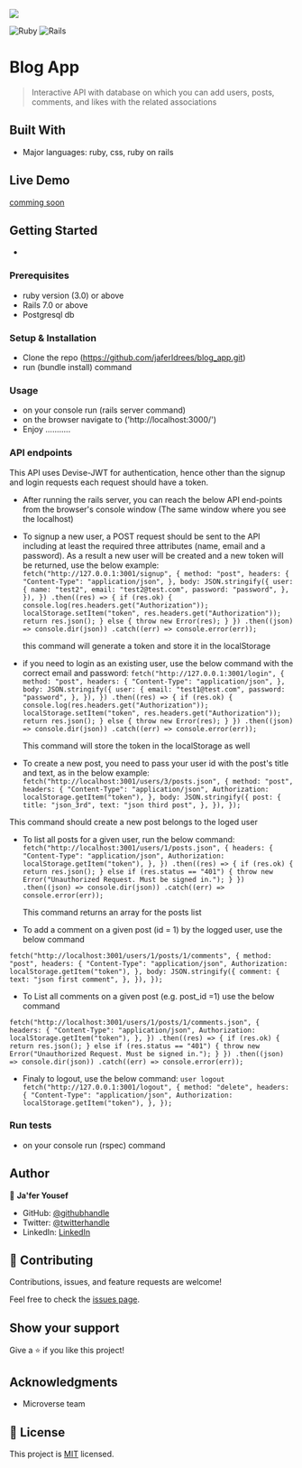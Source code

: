 ![](https://img.shields.io/badge/Microverse-blueviolet)

![Ruby](https://img.shields.io/badge/ruby-%23CC342D.svg?style=for-the-badge&logo=ruby&logoColor=white) ![Rails](https://img.shields.io/badge/rails-%23CC0000.svg?style=for-the-badge&logo=ruby-on-rails&logoColor=white)

# Blog App

> Interactive API with database on which you can add users, posts, comments, and likes with the related associations


## Built With

- Major languages: ruby, css, ruby on rails


## Live Demo 

[comming soon]()


## Getting Started

-

### Prerequisites
- ruby version (3.0) or above
- Rails 7.0 or above
- Postgresql db

### Setup & Installation
- Clone the repo (https://github.com/jaferIdrees/blog_app.git)
- run (bundle install) command
### Usage
- on your console run (rails server command)
- on the browser navigate to ('http://localhost:3000/')
- Enjoy ...........

### API endpoints

This API uses Devise-JWT for authentication, hence other than the signup and login requests each request should have a token.
- After running the rails server, you can reach the below API end-points from the browser's console window (The same window where you see the localhost)
- To signup a new user, a POST request should be sent to the API including at least the required three attributes (name, email and a password). As a result a new user will be created and a new token will be returned, use the below example:
`fetch("http://127.0.0.1:3001/signup", {
  method: "post",
  headers: {
    "Content-Type": "application/json",
  },
  body: JSON.stringify({
    user: {
      name: "test2",
      email: "test2@test.com",
      password: "password",
    },
  }),
})
  .then((res) => {
    if (res.ok) {
      console.log(res.headers.get("Authorization"));
      localStorage.setItem("token", res.headers.get("Authorization"));
      return res.json();
    } else {
      throw new Error(res);
    }
  })
  .then((json) => console.dir(json))
  .catch((err) => console.error(err));`

  this command will generate a token and store it in the localStorage

- if you need to login as an existing user, use the below command with the correct email and password:
`fetch("http://127.0.0.1:3001/login", {
  method: "post",
  headers: {
    "Content-Type": "application/json",
  },
  body: JSON.stringify({
    user: {
      email: "test1@test.com",
      password: "password",
    },
  }),
})
  .then((res) => {
    if (res.ok) {
      console.log(res.headers.get("Authorization"));
      localStorage.setItem("token", res.headers.get("Authorization"));
      return res.json();
    } else {
      throw new Error(res);
    }
  })
  .then((json) => console.dir(json))
  .catch((err) => console.error(err));`

  This command will store the token in the localStorage as well

- To create a new post, you need to pass your user id with the post's title and text, as in the below example:
`fetch("http://localhost:3001/users/3/posts.json", {
 method: "post",
  headers: {
    "Content-Type": "application/json",
    Authorization: localStorage.getItem("token"),
  },
 body: JSON.stringify({
    post: {
      title: "json_3rd",
	text: "json third post",
    },
  }),
});`

 This command should create a new post belongs to the loged user

- To list all posts for a given user, run the below command:
`fetch("http://localhost:3001/users/1/posts.json", {
  headers: {
    "Content-Type": "application/json",
    Authorization: localStorage.getItem("token"),
  },
})
  .then((res) => {
    if (res.ok) {
      return res.json();
    } else if (res.status == "401") {
      throw new Error("Unauthorized Request. Must be signed in.");
    }
  })
  .then((json) => console.dir(json))
  .catch((err) => console.error(err));`

  This command returns an array for the posts list

- To add a comment on a given post (id = 1) by the logged user, use the below command

`fetch("http://localhost:3001/users/1/posts/1/comments", {
 method: "post",
  headers: {
    "Content-Type": "application/json",
    Authorization: localStorage.getItem("token"),
  },
 body: JSON.stringify({
    comment: {
	text: "json first comment",
    },
  }),
});`

- To List all comments on a given post (e.g. post_id =1) use the below command

`fetch("http://localhost:3001/users/1/posts/1/comments.json", {
  headers: {
    "Content-Type": "application/json",
    Authorization: localStorage.getItem("token"),
  },
})
  .then((res) => {
    if (res.ok) {
      return res.json();
    } else if (res.status == "401") {
      throw new Error("Unauthorized Request. Must be signed in.");
    }
  })
  .then((json) => console.dir(json))
  .catch((err) => console.error(err));`

- Finaly to logout, use the below command:
`user logout
fetch("http://127.0.0.1:3001/logout", {
  method: "delete",
  headers: {
    "Content-Type": "application/json",
  Authorization: localStorage.getItem("token"),
  },
});`


### Run tests
- on your console run (rspec) command

## Author

👤 **Ja'fer Yousef**

- GitHub: [@githubhandle](https://github.com/jaferIdrees)
- Twitter: [@twitterhandle](https://twitter.com/jafel_l)
- LinkedIn: [LinkedIn](https://linkedin.com/in/jaferll)


## 🤝 Contributing

Contributions, issues, and feature requests are welcome!

Feel free to check the [issues page](https://github.com/jaferIdrees/blog_app/issues).

## Show your support

Give a ⭐️ if you like this project!

## Acknowledgments

- Microverse team

## 📝 License

This project is [MIT](./MIT.md) licensed.
